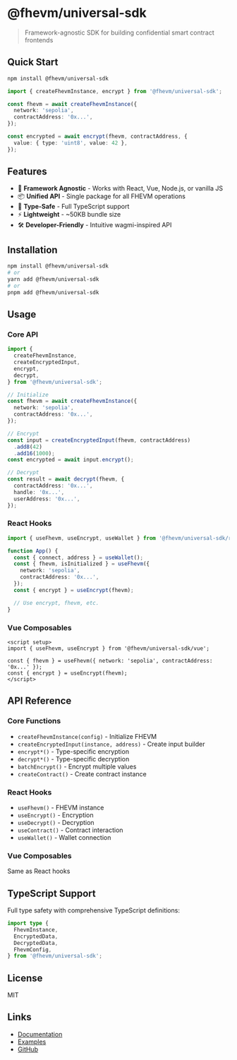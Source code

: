 # @fhevm/universal-sdk

> Framework-agnostic SDK for building confidential smart contract frontends

## Quick Start

```bash
npm install @fhevm/universal-sdk
```

```typescript
import { createFhevmInstance, encrypt } from '@fhevm/universal-sdk';

const fhevm = await createFhevmInstance({
  network: 'sepolia',
  contractAddress: '0x...',
});

const encrypted = await encrypt(fhevm, contractAddress, {
  value: { type: 'uint8', value: 42 },
});
```

## Features

- 🔧 **Framework Agnostic** - Works with React, Vue, Node.js, or vanilla JS
- 📦 **Unified API** - Single package for all FHEVM operations
- 🎯 **Type-Safe** - Full TypeScript support
- ⚡ **Lightweight** - ~50KB bundle size
- 🛠️ **Developer-Friendly** - Intuitive wagmi-inspired API

## Installation

```bash
npm install @fhevm/universal-sdk
# or
yarn add @fhevm/universal-sdk
# or
pnpm add @fhevm/universal-sdk
```

## Usage

### Core API

```typescript
import {
  createFhevmInstance,
  createEncryptedInput,
  encrypt,
  decrypt,
} from '@fhevm/universal-sdk';

// Initialize
const fhevm = await createFhevmInstance({
  network: 'sepolia',
  contractAddress: '0x...',
});

// Encrypt
const input = createEncryptedInput(fhevm, contractAddress)
  .add8(42)
  .add16(1000);
const encrypted = await input.encrypt();

// Decrypt
const result = await decrypt(fhevm, {
  contractAddress: '0x...',
  handle: '0x...',
  userAddress: '0x...',
});
```

### React Hooks

```typescript
import { useFhevm, useEncrypt, useWallet } from '@fhevm/universal-sdk/react';

function App() {
  const { connect, address } = useWallet();
  const { fhevm, isInitialized } = useFhevm({
    network: 'sepolia',
    contractAddress: '0x...',
  });
  const { encrypt } = useEncrypt(fhevm);

  // Use encrypt, fhevm, etc.
}
```

### Vue Composables

```vue
<script setup>
import { useFhevm, useEncrypt } from '@fhevm/universal-sdk/vue';

const { fhevm } = useFhevm({ network: 'sepolia', contractAddress: '0x...' });
const { encrypt } = useEncrypt(fhevm);
</script>
```

## API Reference

### Core Functions

- `createFhevmInstance(config)` - Initialize FHEVM
- `createEncryptedInput(instance, address)` - Create input builder
- `encrypt*()` - Type-specific encryption
- `decrypt*()` - Type-specific decryption
- `batchEncrypt()` - Encrypt multiple values
- `createContract()` - Create contract instance

### React Hooks

- `useFhevm()` - FHEVM instance
- `useEncrypt()` - Encryption
- `useDecrypt()` - Decryption
- `useContract()` - Contract interaction
- `useWallet()` - Wallet connection

### Vue Composables

Same as React hooks

## TypeScript Support

Full type safety with comprehensive TypeScript definitions:

```typescript
import type {
  FhevmInstance,
  EncryptedData,
  DecryptedData,
  FhevmConfig,
} from '@fhevm/universal-sdk';
```

## License

MIT

## Links

- [Documentation](../../README.md)
- [Examples](../../examples)
- [GitHub](https://github.com/zama-ai/fhevm-react-template)
